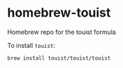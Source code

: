 # homebrew-touist
Homebrew repo for the touist formula

To install `touist`:

    brew install touist/touist/touist
